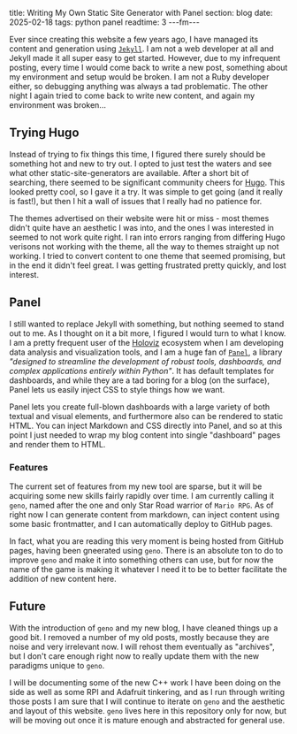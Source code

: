 title: Writing My Own Static Site Generator with Panel
section: blog
date: 2025-02-18
tags: python panel
readtime: 3
---fm---

Ever since creating this website a few years ago, I have managed its content and generation using [`Jekyll`](https://jekyllrb.com/). I am not a web developer at all and Jekyll made it all super easy to get started. However, due to my infrequent posting, every time I would come back to write a new post, something about my environment and setup would be broken. I am not a Ruby developer either, so debugging anything was always a tad problematic. The other night I again tried to come back to write new content, and again my environment was broken...

## Trying Hugo

Instead of trying to fix things this time, I figured there surely should be something hot and new to try out. I opted to just test the waters and see what other static-site-generators are available. After a short bit of searching, there seemed to be significant community cheers for [Hugo](https://gohugo.io/). This looked pretty cool, so I gave it a try. It was simple to get going (and it really is fast!), but then I hit a wall of issues that I really had no patience for.

The themes advertised on their website were hit or miss - most themes didn't quite have an aesthetic I was into, and the ones I was interested in seemed to not work quite right. I ran into errors ranging from differing Hugo verisons not working with the theme, all the way to themes straight up not working. I tried to convert content to one theme that seemed promising, but in the end it didn't feel great. I was getting frustrated pretty quickly, and lost interest.

## Panel

I still wanted to replace Jekyll with something, but nothing seemed to stand out to me. As I thought on it a bit more, I figured I would turn to what I know. I am a pretty frequent user of the [Holoviz](https://holoviz.org/) ecosystem when I am developing data analysis and visualization tools, and I am a huge fan of [`Panel`](https://panel.holoviz.org/), a library _"designed to streamline the development of robust tools, dashboards, and complex applications entirely within Python"_. It has default templates for dashboards, and while they are a tad boring for a blog (on the surface), Panel lets us easily inject CSS to style things how we want.

Panel lets you create full-blown dashboards with a large variety of both textual and visual elements, and furthermore also can be rendered to static HTML. You can inject Markdown and CSS directly into Panel, and so at this point I just needed to wrap my blog content into single "dashboard" pages and render them to HTML.

### Features

The current set of features from my new tool are sparse, but it will be acquiring some new skills fairly rapidly over time. I am currently calling it `geno`, named after the one and only Star Road warrior of `Mario RPG`. As of right now I can generate content from markdown, can inject content using some basic frontmatter, and I can automatically deploy to GitHub pages.

In fact, what you are reading this very moment is being hosted from GitHub pages, having been gneerated using `geno`. There is an absolute ton to do to improve `geno` and make it into something others can use, but for now the name of the game is making it whatever I need it to be to better facilitate the addition of new content here.

## Future

With the introduction of `geno` and my new blog, I have cleaned things up a good bit. I removed a number of my old posts, mostly because they are noise and very irrelevant now. I will rehost them eventually as "archives", but I don't care enough right now to really update them with the new paradigms unique to `geno`.

I will be documenting some of the new C++ work I have been doing on the side as well as some RPI and Adafruit tinkering, and as I run through writing those posts I am sure that I will continue to iterate on `geno` and the aesthetic and layout of this website. `geno` lives here in this repository only for now, but will be moving out once it is mature enough and abstracted for general use.
